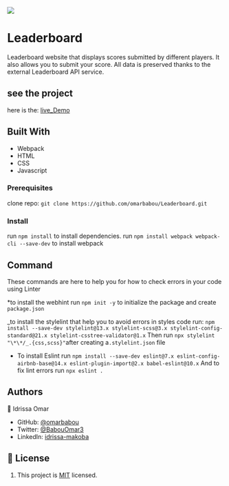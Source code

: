 ![](https://img.shields.io/badge/Microverse-blueviolet)

# Leaderboard

Leaderboard website that displays scores submitted by different players. It also allows you to submit your score. All data is preserved thanks to the external Leaderboard API service.

## see the project

here is the: [live_Demo](https://idriss-omar-leaderboard.netlify.app/)

## Built With

- Webpack
- HTML
- CSS
- Javascript

### Prerequisites

clone repo: `git clone https://github.com/omarbabou/Leaderboard.git`

### Install

run `npm install` to install dependencies.
run `npm install webpack webpack-cli --save-dev` to install webpack

## Command

These commands are here to help you for how to check errors in your code using Linter

\*to install the webhint run `npm init -y` to initialize the package and create `package.json`

_to install the stylelint that help you to avoid errors in styles code run:
`npm install --save-dev stylelint@13.x stylelint-scss@3.x stylelint-config-standard@21.x stylelint-csstree-validator@1.x`
Then run `npx stylelint "\*\*/_.{css,scss}"`after creating a`.stylelint.json` file

- To install Eslint run `npm install --save-dev eslint@7.x eslint-config-airbnb-base@14.x eslint-plugin-import@2.x babel-eslint@10.x`
  And to fix lint errors run `npx eslint .`

## Authors

👤 Idrissa Omar

- GitHub: [@omarbabou](https://github.com/omarbabou)
- Twitter: [@BabouOmar3](https://twitter.com/BabouOmar3/photo)
- LinkedIn: [idrissa-makoba](https://www.linkedin.com/in/idrissa-makoba-b5b906205/)

## 📝 License

1. This project is [MIT](./MIT.md) licensed.
